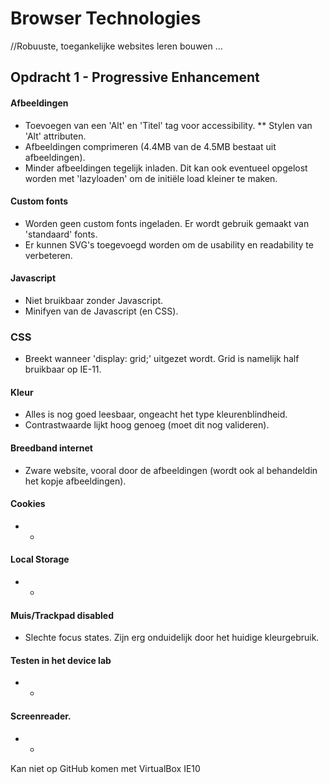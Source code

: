# Browser Technologies
//Robuuste, toegankelijke websites leren bouwen … 

## Opdracht 1 - Progressive Enhancement

#### Afbeeldingen
* Toevoegen van een 'Alt' en 'Titel' tag voor accessibility.
** Stylen van 'Alt' attributen.
* Afbeeldingen comprimeren (4.4MB van de 4.5MB bestaat uit afbeeldingen).
* Minder afbeeldingen tegelijk inladen. Dit kan ook eventueel opgelost worden met 'lazyloaden' om de initiële load kleiner te maken.

#### Custom fonts
* Worden geen custom fonts ingeladen. Er wordt gebruik gemaakt van 'standaard' fonts.
* Er kunnen SVG's toegevoegd worden om de usability en readability te verbeteren.

#### Javascript
* Niet bruikbaar zonder Javascript.
* Minifyen van de Javascript (en CSS).

### CSS
* Breekt wanneer 'display: grid;' uitgezet wordt. Grid is namelijk half bruikbaar op IE-11.

#### Kleur
* Alles is nog goed leesbaar, ongeacht het type kleurenblindheid. 
* Contrastwaarde lijkt hoog genoeg (moet dit nog valideren).

#### Breedband internet
* Zware website, vooral door de afbeeldingen (wordt ook al behandeldin het kopje afbeeldingen).

#### Cookies
* -

#### Local Storage
* -

#### Muis/Trackpad disabled
* Slechte focus states. Zijn erg onduidelijk door het huidige kleurgebruik.

#### Testen in het device lab
* -

#### Screenreader.
* -

Kan niet op GitHub komen met VirtualBox IE10